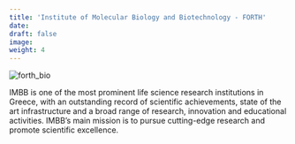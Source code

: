 ```yaml
---
title: 'Institute of Molecular Biology and Biotechnology - FORTH'
date: 
draft: false
image:
weight: 4
---
```


![forth_bio](/images/logo/scaled/forth_biology_logo.png)

IMBB is one of the most prominent life science research institutions in Greece, with an outstanding record of scientific achievements, state of the art infrastructure and a broad range of research, innovation and educational activities. IMBB’s main mission is to pursue cutting-edge research and promote scientific excellence.